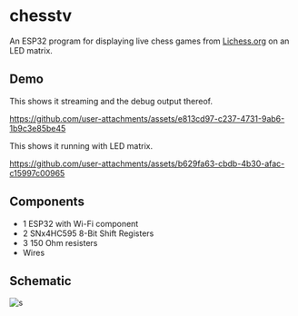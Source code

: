 # chesstv

An ESP32 program for displaying live chess games from [Lichess.org](https://lichess.org) on an LED matrix.

## Demo
This shows it streaming and the debug output thereof.

https://github.com/user-attachments/assets/e813cd97-c237-4731-9ab6-1b9c3e85be45

This shows it running with LED matrix.

https://github.com/user-attachments/assets/b629fa63-cbdb-4b30-afac-c15997c00965

## Components
- 1 ESP32 with Wi-Fi component
- 2 SNx4HC595 8-Bit Shift Registers
- 3 150 Ohm resisters
- Wires

## Schematic
![s](https://github.com/user-attachments/assets/58d1932d-97d6-499f-a09c-e520ad353218)

